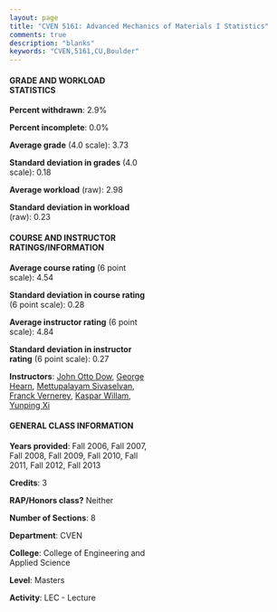 ```yaml
---
layout: page
title: "CVEN 5161: Advanced Mechanics of Materials I Statistics"
comments: true
description: "blanks"
keywords: "CVEN,5161,CU,Boulder"
---
```

<head>
<script src="https://ajax.googleapis.com/ajax/libs/jquery/2.1.3/jquery.min.js"></script>
<script src="https://dl.dropboxusercontent.com/s/pc42nxpaw1ea4o9/highcharts.js?dl=0"></script>
<!-- <script src="../assets/js/highcharts.js"></script> -->
<style type="text/css">@font-face {
	font-family: "Bebas Neue";
	src: url(https://www.filehosting.org/file/details/544349/BebasNeue Regular.otf) format("opentype");
	}
	h1.Bebas { 
		font-family: "Bebas Neue", Verdana, Tahoma;
	}
</style>
</head>
<body>
	<div id="container" style="float: right; width: 45%; height: 88%; margin-left: 2.5%; margin-right: 2.5%;"></div>
	<script language="JavaScript">
		$(document).ready(function() {
		var chart = {type: 'column'};
		var title = {text: 'Grade Distribution'};
		var xAxis = {categories: ['A','B','C','D','F'],crosshair: true};
		var yAxis = {min: 0,title: {text: 'Percentage'}};
		var tooltip = {headerFormat: '<center><b><span style="font-size:20px">{point.key}</span></b></center>',
		               pointFormat: '<td style="padding:0"><b>{point.y:.1f}%</b></td>',
		               footerFormat: '</table>',shared: true,useHTML: true};
		var plotOptions = {column: {pointPadding: 0.0,borderWidth: 0}};  
		var credits = {enabled: false};var series= [{name: 'Percent',data: [78.72,18.84,2.44,0.0,0.0,]}];
		var json = {};
		json.chart = chart;
		json.title = title;
		json.tooltip = tooltip;
		json.xAxis = xAxis;
		json.yAxis = yAxis;  
		json.series = series;
		json.plotOptions = plotOptions;  
		json.credits = credits;
		$('#container').highcharts(json);
	});
	</script>
</body>
			   
#### GRADE AND WORKLOAD STATISTICS

**Percent withdrawn**: 2.9%

**Percent incomplete**: 0.0%

**Average grade** (4.0 scale): 3.73

**Standard deviation in grades** (4.0 scale): 0.18

**Average workload** (raw): 2.98

**Standard deviation in workload** (raw): 0.23

#### COURSE AND INSTRUCTOR RATINGS/INFORMATION

**Average course rating** (6 point scale): 4.54

**Standard deviation in course rating** (6 point scale): 0.28

**Average instructor rating** (6 point scale): 4.84

**Standard deviation in instructor rating** (6 point scale): 0.27

**Instructors**: <a href='../../instructors/John_Otto_Dow'>John Otto Dow</a>, <a href='../../instructors/George_Hearn'>George Hearn</a>, <a href='../../instructors/Mettupalayam_Sivaselvan'>Mettupalayam Sivaselvan</a>, <a href='../../instructors/Franck_Vernerey'>Franck Vernerey</a>, <a href='../../instructors/Kaspar_Willam'>Kaspar Willam</a>, <a href='../../instructors/Yunping_Xi'>Yunping Xi</a>

#### GENERAL CLASS INFORMATION

**Years provided**: Fall 2006, Fall 2007, Fall 2008, Fall 2009, Fall 2010, Fall 2011, Fall 2012, Fall 2013

**Credits**: 3

**RAP/Honors class?** Neither

**Number of Sections**: 8

**Department**: CVEN

**College**: College of Engineering and Applied Science

**Level**: Masters

**Activity**: LEC - Lecture
